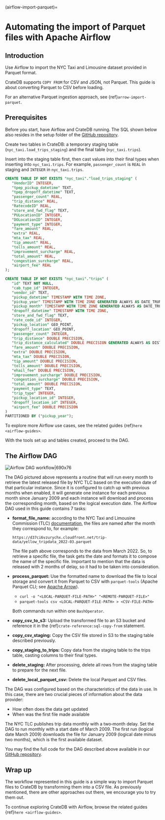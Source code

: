 (airflow-import-parquet)=
# Automating the import of Parquet files with Apache Airflow

## Introduction

Use Airflow to import the NYC Taxi and Limousine dataset provided in Parquet format.

CrateDB supports `COPY FROM` for CSV and JSON, not Parquet. This guide is about converting
Parquet to CSV before loading.

For an alternative Parquet ingestion approach, see {ref}`arrow-import-parquet`.

## Prerequisites

Before you start, have Airflow and CrateDB running. The SQL shown below also
resides in the setup folder of the
[GitHub repository](https://github.com/crate/cratedb-airflow-tutorial).

Create two tables in CrateDB: a temporary staging table
(`nyc_taxi.load_trips_staging`) and the final table (`nyc_taxi.trips`).

Insert into the staging table first, then cast values into their final
types when inserting into `nyc_taxi.trips`. For example, `passenger_count`
is `REAL` in staging and `INTEGER` in `nyc_taxi.trips`.

```sql
CREATE TABLE IF NOT EXISTS "nyc_taxi"."load_trips_staging" (
   "VendorID" INTEGER,
   "tpep_pickup_datetime" TEXT,
   "tpep_dropoff_datetime" TEXT,
   "passenger_count" REAL,
   "trip_distance" REAL,
   "RatecodeID" REAL,
   "store_and_fwd_flag" TEXT,
   "PULocationID" INTEGER,
   "DOLocationID" INTEGER,
   "payment_type" INTEGER,
   "fare_amount" REAL,
   "extra" REAL,
   "mta_tax" REAL,
   "tip_amount" REAL,
   "tolls_amount" REAL,
   "improvement_surcharge" REAL,
   "total_amount" REAL,
   "congestion_surcharge" REAL,
   "airport_fee" REAL
);

CREATE TABLE IF NOT EXISTS "nyc_taxi"."trips" (
   "id" TEXT NOT NULL,
   "cab_type_id" INTEGER,
   "vendor_id" TEXT,
   "pickup_datetime" TIMESTAMP WITH TIME ZONE,
   "pickup_year" TIMESTAMP WITH TIME ZONE GENERATED ALWAYS AS DATE_TRUNC('year', "pickup_datetime"),
   "pickup_month" TIMESTAMP WITH TIME ZONE GENERATED ALWAYS AS DATE_TRUNC('month', "pickup_datetime"),
   "dropoff_datetime" TIMESTAMP WITH TIME ZONE,
   "store_and_fwd_flag" TEXT,
   "rate_code_id" INTEGER,
   "pickup_location" GEO_POINT,
   "dropoff_location" GEO_POINT,
   "passenger_count" INTEGER,
   "trip_distance" DOUBLE PRECISION,
   "trip_distance_calculated" DOUBLE PRECISION GENERATED ALWAYS AS DISTANCE("pickup_location", "dropoff_location"),
   "fare_amount" DOUBLE PRECISION,
   "extra" DOUBLE PRECISION,
   "mta_tax" DOUBLE PRECISION,
   "tip_amount" DOUBLE PRECISION,
   "tolls_amount" DOUBLE PRECISION,
   "ehail_fee" DOUBLE PRECISION,
   "improvement_surcharge" DOUBLE PRECISION,
   "congestion_surcharge" DOUBLE PRECISION,
   "total_amount" DOUBLE PRECISION,
   "payment_type" TEXT,
   "trip_type" INTEGER,
   "pickup_location_id" INTEGER,
   "dropoff_location_id" INTEGER,
   "airport_fee" DOUBLE PRECISION
)
PARTITIONED BY ("pickup_year");
```
To explore more Airflow use cases, see the related guides
{ref}`here <airflow-guides>`.

With the tools set up and tables created, proceed to the DAG.

## The Airflow DAG
![Airflow DAG workflow|690x76](https://us1.discourse-cdn.com/flex020/uploads/crate/original/1X/29502f83c13d29d90ab703a399f58c6daeee6fe6.png)

The DAG pictured above represents a routine that will run every month to retrieve the latest released file by NYC TLC based on the execution date of that particular instance. Since it is configured to catch up with previous months when enabled, it will generate one instance for each previous month since January 2009 and each instance will download and process the corresponding month, based on the logical execution date.
The Airflow DAG used in this guide contains 7 tasks:
* **format_file_name:** according to the NYC Taxi and Limousine Commission (TLC) [documentation](https://www1.nyc.gov/site/tlc/about/tlc-trip-record-data.page), the files are named after the month they correspond to, for example:
   ```text
   https://d37ci6vzurychx.cloudfront.net/trip-data/yellow_tripdata_2022-03.parquet
   ```
   The file path above corresponds to the data from March 2022. So, to retrieve a specific file, the task gets the date and formats it to compose the name of the specific file. Important to mention that the data is released with 2 months of delay, so it had to be taken into consideration.
* **process_parquet:** Use the formatted name to download the file to local storage and convert it from Parquet to CSV with `parquet-tools` (Apache Parquet CLI; see [Apache Arrow]).

  * `curl -o "<LOCAL-PARQUET-FILE-PATH>" "<REMOTE-PARQUET-FILE>"`
  * `parquet-tools csv <LOCAL-PARQUET-FILE-PATH> > <CSV-FILE-PATH>`

  Both commands run within one `BashOperator`.
* **copy_csv_to_s3:** Upload the transformed file to an S3 bucket and reference it in the {ref}`crate-reference:sql-copy-from` statement.
* **copy_csv_staging:** Copy the CSV file stored in S3 to the staging table described previously.
* **copy_staging_to_trips:** Copy data from the staging table to the trips table, casting columns to their final types.
* **delete_staging:** After processing, delete all rows from the staging table to prepare for the next file.
* **delete_local_parquet_csv:** Delete the local Parquet and CSV files.

The DAG was configured based on the characteristics of the data in use. In this case, there are two crucial pieces of information about the data provider:

* How often does the data get updated
* When was the first file made available

The NYC TLC publishes trip data monthly with a two‑month delay. Set the DAG to
run monthly with a start date of March 2009. The first run (logical date March
2009) downloads the file for January 2009 (logical date minus two months),
which is the first available dataset.

You may find the full code for the DAG described above available in our
[GitHub repository](https://github.com/crate/cratedb-airflow-tutorial/blob/main/dags/nyc_taxi_dag.py).

## Wrap up

The workflow represented in this guide is a simple way to import Parquet files
to CrateDB by transforming them into a CSV file. As previously mentioned, there
are other approaches out there, we encourage you to try them out.

To continue exploring CrateDB with Airflow, browse the related guides
{ref}`here <airflow-guides>`.


[Apache Arrow]: https://github.com/apache/arrow
